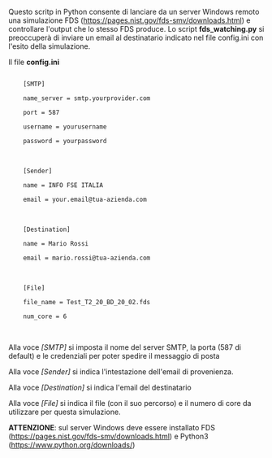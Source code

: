 Questo scritp in Python consente di lanciare da un server Windows remoto una simulazione FDS (https://pages.nist.gov/fds-smv/downloads.html) e controllare l'output che lo stesso FDS produce. 
Lo script **fds_watching.py** si preoccuperà di inviare un email al destinatario indicato nel file config.ini con l'esito della simulazione.

Il file **config.ini**

<code>
    [SMTP]<br />
    name_server = smtp.yourprovider.com<br />
    port = 587<br />
    username = yourusername<br />
    password = yourpassword<br />
</code><br />
<code>
    [Sender]<br />
    name = INFO FSE ITALIA<br />
    email = your.email@tua-azienda.com<br />
</code><br />
<code>
    [Destination]<br />
    name = Mario Rossi<br />
    email = mario.rossi@tua-azienda.com<br />
</code><br />
<code>
    [File]<br />
    file_name = Test_T2_20_BD_20_02.fds<br />
    num_core = 6<br />
</code><br />

Alla voce *[SMTP]* si imposta il nome del server SMTP, la porta (587 di default) e le credenziali per poter spedire il messaggio di posta

Alla voce *[Sender]* si indica l'intestazione dell'email di provenienza.

Alla voce *[Destination]* si indica l'email del destinatario

Alla voce *[File]* si indica il file (con il suo percorso) e il numero di core da utilizzare per questa simulazione.

**ATTENZIONE**: sul server Windows deve essere installato FDS (https://pages.nist.gov/fds-smv/downloads.html) e Python3 (https://www.python.org/downloads/)